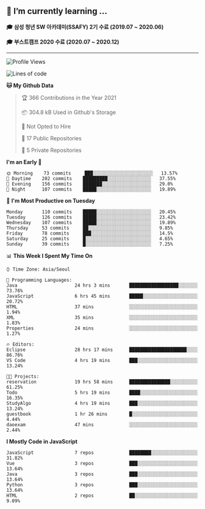 ## 🌱 I’m currently learning ...

**🎓 삼성 청년 SW 아카데미(SSAFY) 2기 수료 (2019.07 ~ 2020.06)**

**🎓 부스트캠프 2020 수료 (2020.07 ~ 2020.12)**
 
-----

<!--START_SECTION:waka-->
![Profile Views](http://img.shields.io/badge/Profile%20Views-0-blue)

![Lines of code](https://img.shields.io/badge/From%20Hello%20World%20I%27ve%20Written-2.9%20million%20lines%20of%20code-blue)

**🐱 My Github Data** 

> 🏆 366 Contributions in the Year 2021
 > 
> 📦 304.8 kB Used in Github's Storage 
 > 
> 🚫 Not Opted to Hire
 > 
> 📜 17 Public Repositories 
 > 
> 🔑 5 Private Repositories  
 > 
**I'm an Early 🐤** 

```text
🌞 Morning    73 commits     ███░░░░░░░░░░░░░░░░░░░░░░   13.57% 
🌆 Daytime    202 commits    █████████░░░░░░░░░░░░░░░░   37.55% 
🌃 Evening    156 commits    ███████░░░░░░░░░░░░░░░░░░   29.0% 
🌙 Night      107 commits    █████░░░░░░░░░░░░░░░░░░░░   19.89%

```
📅 **I'm Most Productive on Tuesday** 

```text
Monday       110 commits    █████░░░░░░░░░░░░░░░░░░░░   20.45% 
Tuesday      126 commits    █████░░░░░░░░░░░░░░░░░░░░   23.42% 
Wednesday    107 commits    █████░░░░░░░░░░░░░░░░░░░░   19.89% 
Thursday     53 commits     ██░░░░░░░░░░░░░░░░░░░░░░░   9.85% 
Friday       78 commits     ███░░░░░░░░░░░░░░░░░░░░░░   14.5% 
Saturday     25 commits     █░░░░░░░░░░░░░░░░░░░░░░░░   4.65% 
Sunday       39 commits     █░░░░░░░░░░░░░░░░░░░░░░░░   7.25%

```


📊 **This Week I Spent My Time On** 

```text
⌚︎ Time Zone: Asia/Seoul

💬 Programming Languages: 
Java                     24 hrs 3 mins       ██████████████████░░░░░░░   73.76% 
JavaScript               6 hrs 45 mins       █████░░░░░░░░░░░░░░░░░░░░   20.72% 
HTML                     37 mins             ░░░░░░░░░░░░░░░░░░░░░░░░░   1.94% 
XML                      35 mins             ░░░░░░░░░░░░░░░░░░░░░░░░░   1.83% 
Properties               24 mins             ░░░░░░░░░░░░░░░░░░░░░░░░░   1.27%

🔥 Editors: 
Eclipse                  28 hrs 17 mins      █████████████████████░░░░   86.76% 
VS Code                  4 hrs 19 mins       ███░░░░░░░░░░░░░░░░░░░░░░   13.24%

🐱‍💻 Projects: 
reservation              19 hrs 58 mins      ███████████████░░░░░░░░░░   61.25% 
Todo                     5 hrs 19 mins       ████░░░░░░░░░░░░░░░░░░░░░   16.35% 
StudyAlgo                4 hrs 19 mins       ███░░░░░░░░░░░░░░░░░░░░░░   13.24% 
guestbook                1 hr 26 mins        █░░░░░░░░░░░░░░░░░░░░░░░░   4.44% 
daoexam                  47 mins             ░░░░░░░░░░░░░░░░░░░░░░░░░   2.44%

```

**I Mostly Code in JavaScript** 

```text
JavaScript               7 repos             ████████░░░░░░░░░░░░░░░░░   31.82% 
Vue                      3 repos             ███░░░░░░░░░░░░░░░░░░░░░░   13.64% 
Java                     3 repos             ███░░░░░░░░░░░░░░░░░░░░░░   13.64% 
Python                   3 repos             ███░░░░░░░░░░░░░░░░░░░░░░   13.64% 
HTML                     2 repos             ██░░░░░░░░░░░░░░░░░░░░░░░   9.09%

```



<!--END_SECTION:waka-->
